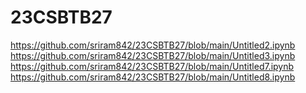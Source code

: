 # 23CSBTB27
https://github.com/sriram842/23CSBTB27/blob/main/Untitled2.ipynb
https://github.com/sriram842/23CSBTB27/blob/main/Untitled3.ipynb
https://github.com/sriram842/23CSBTB27/blob/main/Untitled7.ipynb
https://github.com/sriram842/23CSBTB27/blob/main/Untitled8.ipynb
